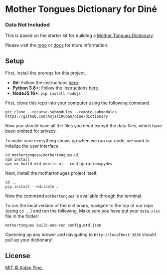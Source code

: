# Mother Tongues Dictionary for Diné
### Data Not Included

This is based on the starter kit for building a [Mother Tongues Dictionary](https://www.mothertongues.org).

Please visit the [repo](https://github.com/MotherTongues/mothertongues) or [docs](https://docs.mothertongues.org) for more information.


## Setup

First, install the prereqs for this project.


- **Git**: Follow the instructions [here](https://github.com/git-guides/install-git).
- **Python 3.8+**: Follow the instructions [here](https://www.python.org/downloads/).
- **NodeJS 16+**: `pip install nodejs`

First, _clone_ this repo into your computer using the following command.

```
git clone --recurse-submodules --remote-submodules https://github.com/AnjaliRuban/dine-dictionary
```

Now you should have all the files you need except the data files, which have been omitted for privacy.

To make sure everything shows up when we run our code, we want to initalize the user interface.

```
cd mothertongues/mothertongues-UI
npm install
npx nx build mtd-mobile-ui --configuration=pydev
```

Next, install the mothertonuges project itself.

```
cd ..
pip install --editable .
```
Now the command `mothertongues` is available through the terminal.

To run the local version of the dictionary, navigate to the top of our repo (using `cd ..`) and run the following. Make sure you have put your `data.xlsx` file in the folder!

```
mothertongues build-and-run config.mtd.json
```

Openning up any brower and navigating to `http://localhost:3636` should pull up your dictionary!


## License

[MIT © Aidan Pine.](LICENSE)
